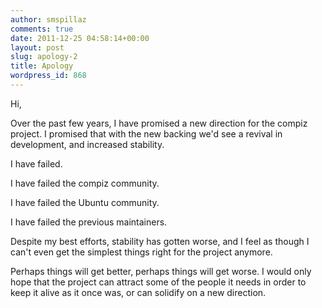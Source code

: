 ```yaml
---
author: smspillaz
comments: true
date: 2011-12-25 04:58:14+00:00
layout: post
slug: apology-2
title: Apology
wordpress_id: 868
---
```


Hi,

Over the past few years, I have promised a new direction for the compiz project. I promised that with the new backing we'd see a revival in development, and increased stability.

I have failed.

I have failed the compiz community.

I have failed the Ubuntu community.

I have failed the previous maintainers.

Despite my best efforts, stability has gotten worse, and I feel as though I can't even get the simplest things right for the project anymore.

Perhaps things will get better, perhaps things will get worse. I would only hope that the project can attract some of the people it needs in order to keep it alive as it once was, or can solidify on a new direction.
